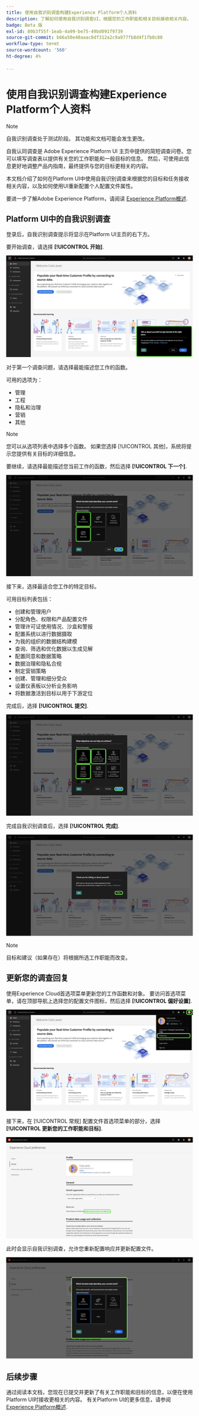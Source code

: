 ```yaml
---
title: 使用自我识别调查构建Experience Platform个人资料
description: 了解如何使用自我识别调查UI，根据您的工作职能和相关目标接收相关内容。
badge: Beta 版
exl-id: 80b3f55f-1eab-4a99-be75-49bd091f9739
source-git-commit: b66a50e40aaac8df312a2c9a977fb8d4f1fb0c80
workflow-type: tm+mt
source-wordcount: '560'
ht-degree: 4%

---
```


# 使用自我识别调查构建Experience Platform个人资料

>[!NOTE]
>
>自我识别调查处于测试阶段。 其功能和文档可能会发生更改。

自我认同调查是 Adobe Experience Platform UI 主页中提供的简短调查问卷。您可以填写调查表以提供有关您的工作职能和一般目标的信息。 然后，可使用此信息更好地调整产品内指南，最终提供与您的目标更相关的内容。

本文档介绍了如何在Platform UI中使用自我识别调查来根据您的目标和任务接收相关内容，以及如何使用UI重新配置个人配置文件属性。

要进一步了解Adobe Experience Platform，请阅读 [Experience Platform概述](home.md).

## Platform UI中的自我识别调查

登录后，自我识别调查提示将显示在Platform UI主页的右下方。

要开始调查，请选择 **[!UICONTROL 开始]**.

![Platform UI主页，其中显示toast消息，提示您开始自我识别调查。](./images/survey/survey-prompt.png)

对于第一个调查问题，请选择最能描述您工作的函数。

可用的选项为：

* 管理
* 工程
* 隐私和治理
* 营销
* 其他

>[!NOTE]
>
>您可以从选项列表中选择多个函数。 如果您选择 [!UICONTROL 其他]，系统将提示您提供有关目标的详细信息。

要继续，请选择最能描述您当前工作的函数，然后选择 **[!UICONTROL 下一个]**.

![选择了两个工作职能的自我身份调查。](./images/survey/select-functions.png)

接下来，选择最适合您工作的特定目标。

可用目标列表包括：

* 创建和管理用户
* 分配角色、权限和产品配置文件
* 管理许可证使用情况、沙盒和警报
* 配置系统以进行数据摄取
* 为我的组织的数据结构建模
* 查询、筛选和优化数据以生成见解
* 配置同意和数据策略
* 数据治理和隐私合规
* 制定营销策略
* 创建、管理和细分受众
* 设置仪表板以分析业务影响
* 将数据激活到目标以用于下游定位

完成后，选择 **[!UICONTROL 提交]**.

![自我识别调查，显示您可以从中进行选择的目标列表。](./images/survey/select-objectives.png)

完成自我识别调查后，选择 **[!UICONTROL 完成]**.

![自我识别调查的最后确认步骤。](./images/survey/survey-complete.png)

>[!NOTE]
>
>目标和建议（如果存在）将根据所选工作职能而改变。

## 更新您的调查回复

使用Experience Cloud首选项菜单更新您的工作函数和对象。 要访问首选项菜单，请在顶部导航上选择您的配置文件图标，然后选择 **[!UICONTROL 偏好设置]**.

![Platform UI主页，其中包含选定的配置文件图标和首选项按钮。](./images/survey/preferences.png)

接下来，在 [!UICONTROL 常规] 配置文件首选项菜单的部分，选择 **[!UICONTROL 更新您的工作职能和目标]**.

![Platform UI配置文件首选项页面的“常规”部分](./images/survey/update.png)

此时会显示自我识别调查，允许您重新配置响应并更新配置文件。

![Platform UI配置文件首选项页面显示自我识别调查，以允许用户更新其个人配置文件。](./images/survey/new-survey.png)

## 后续步骤

通过阅读本文档，您现在已提交并更新了有关工作职能和目标的信息，以便在使用Platform UI时接收更相关的内容。 有关Platform UI的更多信息，请参阅 [Experience Platform概述](home.md).
